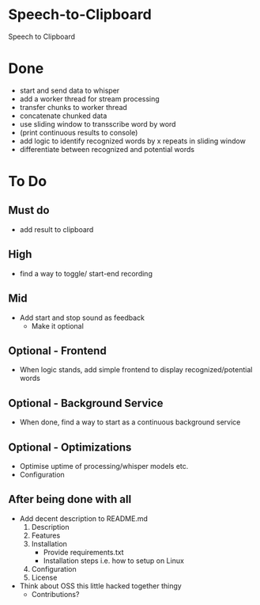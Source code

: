 # Speech-to-Clipboard
Speech to Clipboard

# Done
- start and send data to whisper
- add a worker thread for stream processing
- transfer chunks to worker thread
- concatenate chunked data
- use sliding window to transscribe word by word
- (print continuous results to console)
- add logic to identify recognized words by x repeats in sliding window
- differentiate between recognized and potential words

# To Do
## Must do
- add result to clipboard

## High
- find a way to toggle/ start-end recording

## Mid
- Add start and stop sound as feedback
    - Make it optional

## Optional - Frontend
- When logic stands, add simple frontend to display recognized/potential words

## Optional - Background Service
- When done, find a way to start as a continuous background service

## Optional - Optimizations
- Optimise uptime of processing/whisper models etc.
- Configuration

## After being done with all
- Add decent description to README.md
    1. Description
    2. Features
    3. Installation
        - Provide requirements.txt
        - Installation steps i.e. how to setup on Linux
    4. Configuration
    5. License
- Think about OSS this little hacked together thingy
    - Contributions?

